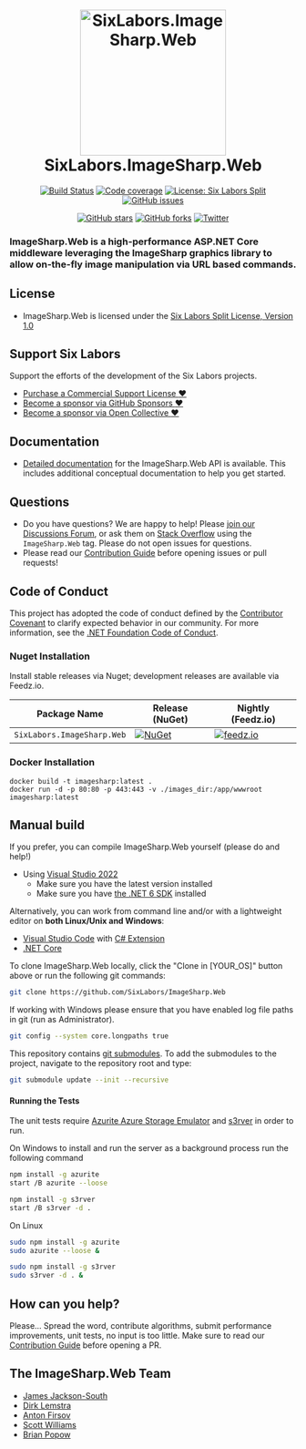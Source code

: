 <h1 align="center">

<img src="https://raw.githubusercontent.com/SixLabors/Branding/main/icons/imagesharp.web/sixlabors.imagesharp.web.svg?sanitize=true" alt="SixLabors.ImageSharp.Web" width="256"/>
<br/>
SixLabors.ImageSharp.Web
</h1>

<div align="center">

[![Build Status](https://img.shields.io/github/actions/workflow/status/SixLabors/ImageSharp.Web/build-and-test.yml?branch=main)](https://github.com/SixLabors/ImageSharp.Web/actions)
[![Code coverage](https://codecov.io/gh/SixLabors/ImageSharp.Web/branch/main/graph/badge.svg)](https://codecov.io/gh/SixLabors/ImageSharp.Web)
[![License: Six Labors Split](https://img.shields.io/badge/license-Six%20Labors%20Split-%23e30183)](https://github.com/SixLabors/ImageSharp/blob/main/LICENSE)
[![GitHub issues](https://img.shields.io/github/issues/SixLabors/ImageSharp.Web.svg)](https://github.com/SixLabors/ImageSharp.Web/issues)

[![GitHub stars](https://img.shields.io/github/stars/SixLabors/ImageSharp.Web.svg)](https://github.com/SixLabors/ImageSharp.Web/stargazers)
[![GitHub forks](https://img.shields.io/github/forks/SixLabors/ImageSharp.Web.svg)](https://github.com/SixLabors/ImageSharp.Web/network)
[![Twitter](https://img.shields.io/twitter/url/http/shields.io.svg?style=flat&logo=twitter)](https://twitter.com/intent/tweet?hashtags=imagesharp,dotnet,oss&text=ImageSharp.+A+new+cross-platform+2D+graphics+API+in+C%23&url=https%3a%2f%2fgithub.com%2fSixLabors%2fImageSharp&via=sixlabors)

</div>

### **ImageSharp.Web** is a high-performance ASP.NET Core middleware leveraging the ImageSharp graphics library to allow on-the-fly image manipulation via URL based commands.

## License

-   ImageSharp.Web is licensed under the [Six Labors Split License, Version 1.0](https://github.com/SixLabors/ImageSharp.Web/blob/main/LICENSE)

## Support Six Labors

Support the efforts of the development of the Six Labors projects.

-   [Purchase a Commercial Support License :heart:](https://sixlabors.com/pricing/)
-   [Become a sponsor via GitHub Sponsors :heart:](https://github.com/sponsors/SixLabors)
-   [Become a sponsor via Open Collective :heart:](https://opencollective.com/sixlabors)

## Documentation

-   [Detailed documentation](https://sixlabors.github.io/docs/) for the ImageSharp.Web API is available. This includes additional conceptual documentation to help you get started.

## Questions

-   Do you have questions? We are happy to help! Please [join our Discussions Forum](https://github.com/SixLabors/ImageSharp/discussions/category_choices), or ask them on [Stack Overflow](https://stackoverflow.com) using the `ImageSharp.Web` tag. Please do not open issues for questions.
-   Please read our [Contribution Guide](https://github.com/SixLabors/ImageSharp.Web/blob/main/.github/CONTRIBUTING.md) before opening issues or pull requests!

## Code of Conduct

This project has adopted the code of conduct defined by the [Contributor Covenant](https://contributor-covenant.org/) to clarify expected behavior in our community.
For more information, see the [.NET Foundation Code of Conduct](https://dotnetfoundation.org/code-of-conduct).

### Nuget Installation

Install stable releases via Nuget; development releases are available via Feedz.io.

| Package Name               | Release (NuGet)                                                                                                                   | Nightly (Feedz.io)                                                                                                                                                                                                  |
| -------------------------- | --------------------------------------------------------------------------------------------------------------------------------- | ------------------------------------------------------------------------------------------------------------------------------------------------------------------------------------------------------------------- |
| `SixLabors.ImageSharp.Web` | [![NuGet](https://img.shields.io/nuget/v/SixLabors.ImageSharp.Web.svg)](https://www.nuget.org/packages/SixLabors.ImageSharp.Web/) | [![feedz.io](https://img.shields.io/badge/endpoint.svg?url=https%3A%2F%2Ff.feedz.io%2Fsixlabors%2Fsixlabors%2Fshield%2FSixLabors.ImageSharp.Web%2Flatest)](https://f.feedz.io/sixlabors/sixlabors/nuget/index.json) |

### Docker Installation

```
docker build -t imagesharp:latest .
docker run -d -p 80:80 -p 443:443 -v ./images_dir:/app/wwwroot imagesharp:latest
```

## Manual build

If you prefer, you can compile ImageSharp.Web yourself (please do and help!)

-   Using [Visual Studio 2022](https://visualstudio.microsoft.com/vs/)
    -   Make sure you have the latest version installed
    -   Make sure you have [the .NET 6 SDK](https://www.microsoft.com/net/core#windows) installed

Alternatively, you can work from command line and/or with a lightweight editor on **both Linux/Unix and Windows**:

-   [Visual Studio Code](https://code.visualstudio.com/) with [C# Extension](https://marketplace.visualstudio.com/items?itemName=ms-vscode.csharp)
-   [.NET Core](https://www.microsoft.com/net/core#linuxubuntu)

To clone ImageSharp.Web locally, click the "Clone in [YOUR_OS]" button above or run the following git commands:

```bash
git clone https://github.com/SixLabors/ImageSharp.Web
```

If working with Windows please ensure that you have enabled log file paths in git (run as Administrator).

```bash
git config --system core.longpaths true
```

This repository contains [git submodules](https://blog.github.com/2016-02-01-working-with-submodules/). To add the submodules to the project, navigate to the repository root and type:

```bash
git submodule update --init --recursive
```

#### Running the Tests

The unit tests require [Azurite Azure Storage Emulator](https://github.com/Azure/Azurite) and [s3rver](https://github.com/jamhall/s3rver) in order to run.

On Windows to install and run the server as a background process run the following command

```bash
npm install -g azurite
start /B azurite --loose

npm install -g s3rver
start /B s3rver -d .
```

On Linux

```bash
sudo npm install -g azurite
sudo azurite --loose &

sudo npm install -g s3rver
sudo s3rver -d . &
```

## How can you help?

Please... Spread the word, contribute algorithms, submit performance improvements, unit tests, no input is too little. Make sure to read our [Contribution Guide](https://github.com/SixLabors/ImageSharp.Web/blob/main/.github/CONTRIBUTING.md) before opening a PR.

## The ImageSharp.Web Team

-   [James Jackson-South](https://github.com/jimbobsquarepants)
-   [Dirk Lemstra](https://github.com/dlemstra)
-   [Anton Firsov](https://github.com/antonfirsov)
-   [Scott Williams](https://github.com/tocsoft)
-   [Brian Popow](https://github.com/brianpopow)
